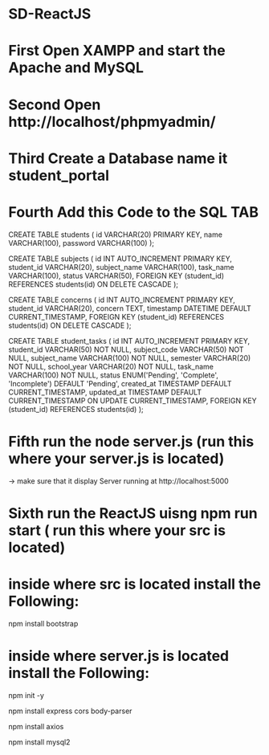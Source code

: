 # SD-ReactJS


# First Open XAMPP and start the Apache and MySQL
# Second Open http://localhost/phpmyadmin/
# Third Create a Database name it student_portal
# Fourth Add this Code to the SQL TAB
  CREATE TABLE students (
  id VARCHAR(20) PRIMARY KEY,
  name VARCHAR(100),
  password VARCHAR(100)
  );
  
  CREATE TABLE subjects (
  id INT AUTO_INCREMENT PRIMARY KEY,
  student_id VARCHAR(20),
  subject_name VARCHAR(100),
  task_name VARCHAR(100),
  status VARCHAR(50),
  FOREIGN KEY (student_id) REFERENCES students(id) ON DELETE CASCADE
  );
  
   CREATE TABLE concerns (
  id INT AUTO_INCREMENT PRIMARY KEY,
  student_id VARCHAR(20),
  concern TEXT,
  timestamp DATETIME DEFAULT CURRENT_TIMESTAMP,
  FOREIGN KEY (student_id) REFERENCES students(id) ON DELETE CASCADE
  );

  CREATE TABLE student_tasks (
  id INT AUTO_INCREMENT PRIMARY KEY,
  student_id VARCHAR(50) NOT NULL,
  subject_code VARCHAR(50) NOT NULL,
  subject_name VARCHAR(100) NOT NULL,
  semester VARCHAR(20) NOT NULL,
  school_year VARCHAR(20) NOT NULL,
  task_name VARCHAR(100) NOT NULL,
  status ENUM('Pending', 'Complete', 'Incomplete') DEFAULT 'Pending',
  created_at TIMESTAMP DEFAULT CURRENT_TIMESTAMP,
  updated_at TIMESTAMP DEFAULT CURRENT_TIMESTAMP ON UPDATE CURRENT_TIMESTAMP,
  FOREIGN KEY (student_id) REFERENCES students(id)
);

  
# Fifth run the node server.js (run this where your server.js is located) 
 -> make sure that it display Server running at http://localhost:5000
# Sixth run the ReactJS uisng npm run start ( run this where your src is located)

# inside where src is located install the Following:
npm install bootstrap

# inside where server.js is located install the Following:
npm init -y

npm install express cors body-parser

npm install axios

npm install mysql2
